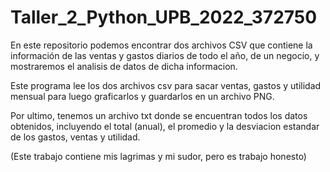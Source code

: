 # Taller_2_Python_UPB_2022_372750
En este repositorio podemos encontrar dos archivos CSV que contiene la información de las ventas y gastos diarios de todo el año, de un negocio, y mostraremos el analisis de datos de dicha informacion.

Este programa lee los dos archivos csv para sacar ventas, gastos y utilidad mensual para luego graficarlos y guardarlos en un archivo PNG.

Por ultimo, tenemos un archivo txt donde se encuentran todos los datos obtenidos, incluyendo el total (anual), el promedio y la desviacion estandar de los gastos, ventas y utilidad.

(Este trabajo contiene mis lagrimas y mi sudor, pero es trabajo honesto)
